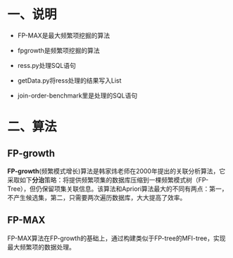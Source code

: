 # 一、说明

- FP-MAX是最大频繁项挖掘的算法

- fpgrowth是频繁项挖掘的算法
- ress.py处理SQL语句
- getData.py将ress处理的结果写入List
- join-order-benchmark里是处理的SQL语句



# 二、算法

## FP-growth

**FP-growth**(频繁模式增长)算法是韩家炜老师在2000年提出的关联分析算法，它采取如下**分治**策略：将提供频繁项集的数据库压缩到一棵频繁模式树（FP-Tree），但仍保留项集关联信息。该算法和Apriori算法最大的不同有两点：第一，不产生候选集，第二，只需要两次遍历数据库，大大提高了效率。



## FP-MAX

FP-MAX算法在FP-growth的基础上，通过构建类似于FP-tree的MFI-tree，实现最大频繁项的数据处理。
